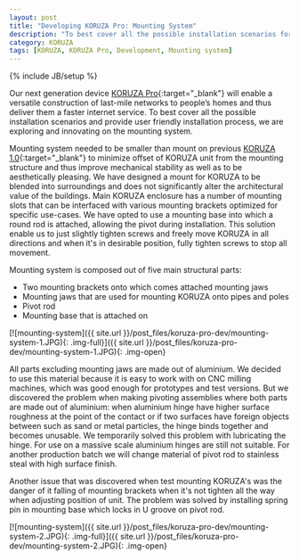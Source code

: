 ```yaml
---
layout: post
title: "Developing KORUZA Pro: Mounting System"
description: "To best cover all the possible installation scenarios for our new KORUZA Pro and provide user friendly installation process, we are exploring and innovating on its mounting system."
category: KORUZA
tags: [KORUZA, KORUZA Pro, Development, Mounting system]
---
```

{% include JB/setup %}

Our next generation device [KORUZA Pro](http://new.koruza.net/){:target="_blank"} will enable a versatile construction of last-mile networks to people’s homes and thus deliver them a faster internet service. To best cover all the possible installation scenarios and provide user friendly installation process, we are exploring and innovating on the mounting system.

Mounting system needed to be smaller than mount on previous [KORUZA 1.0](http://koruza.net/about-koruza-1.0/){:target="_blank"}  to minimize offset of KORUZA unit from the mounting structure and thus improve mechanical stability as well as to be aesthetically pleasing. We have designed a mount for KORUZA to be blended into surroundings and does not significantly alter the architectural value of the buildings. Main KORUZA enclosure has a number of mounting slots that can be interfaced with various mounting brackets optimized for specific use-cases. We have opted to use a mounting base into which a round rod is attached, allowing the pivot during installation. This solution enable us to just slightly tighten screws and freely move KORUZA in all directions and when it's in desirable position, fully tighten screws to stop all movement.

Mounting system is composed out of five main structural parts:

- Two mounting brackets onto which comes attached mounting jaws
- Mounting jaws that are used for mounting KORUZA onto pipes and poles
- Pivot rod 
- Mounting base that is attached on 

[![mounting-system]({{ site.url }}/post_files/koruza-pro-dev/mounting-system-1.JPG){: .img-full}]({{ site.url }}/post_files/koruza-pro-dev/mounting-system-1.JPG){: .img-open}

All parts excluding mounting jaws are made out of aluminium. We decided to use this material because it is easy to work with on CNC milling machines, which was good enough for prototypes and test versions. But we discovered the problem when making pivoting assemblies where both parts are made out of aluminium: when aluminium hinge have higher surface roughness at the point of the contact or if two surfaces have foreign objects between such as sand or metal particles, the hinge binds together and becomes unusable. We temporarily solved this problem with lubricating the hinge. For use on a massive scale aluminium hinges are still not suitable. For another production batch we will change material of pivot rod to stainless steal with high surface finish.

Another issue that was discovered when test mounting KORUZA's was the danger of it falling of mounting brackets when it's not tighten all the way when adjusting position of unit. The problem was solved by installing spring pin in mounting base which locks in U groove on pivot rod.

[![mounting-system]({{ site.url }}/post_files/koruza-pro-dev/mounting-system-2.JPG){: .img-full}]({{ site.url }}/post_files/koruza-pro-dev/mounting-system-2.JPG){: .img-open}






